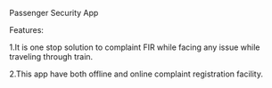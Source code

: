 Passenger Security App

Features:

1.It is one stop solution to complaint FIR while facing any issue while traveling through train.


2.This app have both offline and online complaint registration facility.
